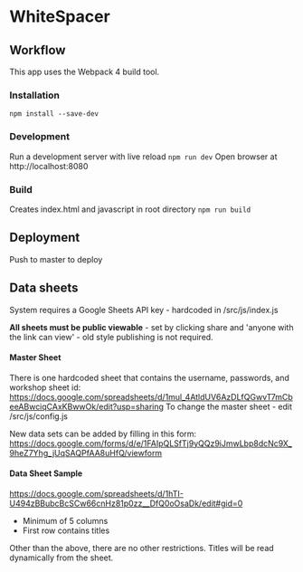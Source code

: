 # WhiteSpacer

## Workflow
This app uses the Webpack 4 build tool.

### Installation
`npm install --save-dev`

### Development
Run a development server with live reload
`npm run dev`
Open browser at http://localhost:8080

### Build
Creates index.html and javascript in root directory
`npm run build`

## Deployment
Push to master to deploy

## Data sheets
System requires a Google Sheets API key - hardcoded in /src/js/index.js

**All sheets must be public viewable** - set by clicking share and 'anyone with the link can view' - old style publishing is not required.

#### Master Sheet
There is one hardcoded sheet that contains the username, passwords, and workshop sheet id:
https://docs.google.com/spreadsheets/d/1mul_4AtldUV6AzDLfQGwvT7mCbeeABwciqCAxKBwwOk/edit?usp=sharing
To change the master sheet - edit /src/js/config.js

New data sets can be added by filling in this form:
https://docs.google.com/forms/d/e/1FAIpQLSfTj9yQQz9iJmwLbp8dcNc9X_9heZ7Yhg_jUqSAQPfAA8uHfQ/viewform

#### Data Sheet Sample
https://docs.google.com/spreadsheets/d/1hTI-U494zBBubcBcSCw66cnHz81p0zz__DfQ0oOsaDk/edit#gid=0

* Minimum of 5 columns
* First row contains titles

Other than the above, there are no other restrictions. Titles will be read dynamically from the sheet.
